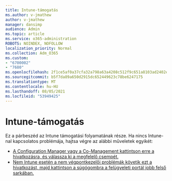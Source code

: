 ```yaml
---
title: Intune-támogatás
ms.author: v-jmathew
author: v-jmathew
manager: dansimp
audience: Admin
ms.topic: article
ms.service: o365-administration
ROBOTS: NOINDEX, NOFOLLOW
localization_priority: Normal
ms.collection: Adm_O365
ms.custom:
- "6700002"
- "7680"
ms.openlocfilehash: 2f1ce5af0a37cfa32a798a63a4208c512f9c651a8103ad2402ee3dd592a952eb
ms.sourcegitcommit: b5f7da89a650d2915dc652449623c78be6247175
ms.translationtype: MT
ms.contentlocale: hu-HU
ms.lasthandoff: 08/05/2021
ms.locfileid: "53949425"
---
```

# <a name="intune-support"></a>Intune-támogatás

Ez a párbeszéd az Intune támogatási folyamatának része. Ha nincs Intune-nal kapcsolatos problémája, hajtsa végre az alábbi műveletek egyikét:

- [A Configuration Manager vagy a Co-Management kattintson erre a hivatkozásra, és válassza ki a megfelelő csempét.](https://endpoint.microsoft.com/#blade/Microsoft_Intune_DeviceSettings/SupportMenu/helpSupport)
- [Nem Intune esetén a nem végpontkezelői problémák követik ezt a hivatkozást, majd kattintson a súgógombra a felügyeleti portál jobb felső sarkában.](https://admin.microsoft.com/Adminportal/Home?source=applauncher#/support/requests)
